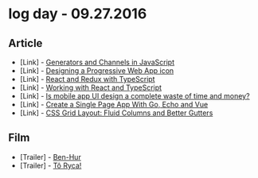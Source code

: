 # log day - 09.27.2016

## Article

- \[Link\] - [Generators and Channels in JavaScript](https://medium.com/javascript-inside/generators-and-channels-in-javascript-594f2cf9c16e#.7mvy7pe4i)
- \[Link\] - [Designing a Progressive Web App icon](https://medium.com/dev-channel/designing-a-progressive-web-app-icon-b55f63f9ff6e#.11ofo2bow)
- \[Link\] - [React and Redux with TypeScript](http://jaysoo.ca/2015/09/26/typed-react-and-redux/)
- \[Link\] - [Working with React and TypeScript](http://blog.wolksoftware.com/working-with-react-and-typescript)
- \[Link\] - [Is mobile app UI design a complete waste of time and money?](http://www.webdesignerdepot.com/2016/09/is-app-ui-design-a-complete-waste-of-time-and-money/)
- \[Link\] - [Create a Single Page App With Go, Echo and Vue](https://scotch.io/tutorials/create-a-single-page-app-with-go-echo-and-vue)
- \[Link\] - [CSS Grid Layout: Fluid Columns and Better Gutters](https://webdesign.tutsplus.com/tutorials/css-grid-layout-units-of-measurement-and-basic-keywords--cms-27259)


## Film 

- \[Trailer\] - [Ben-Hur](https://www.youtube.com/watch?v=QZbukl9Sxv4)
- \[Trailer\] - [Tô Ryca!](https://www.youtube.com/watch?v=xSsjX0wBs8k)
